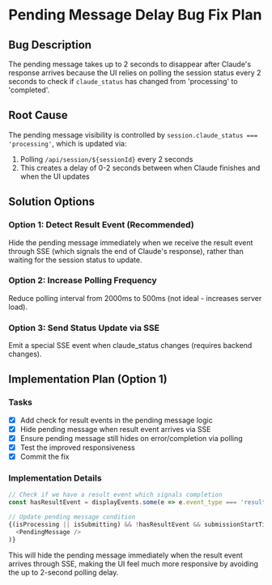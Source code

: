 # Pending Message Delay Bug Fix Plan

## Bug Description
The pending message takes up to 2 seconds to disappear after Claude's response arrives because the UI relies on polling the session status every 2 seconds to check if `claude_status` has changed from 'processing' to 'completed'.

## Root Cause
The pending message visibility is controlled by `session.claude_status === 'processing'`, which is updated via:
1. Polling `/api/session/${sessionId}` every 2 seconds
2. This creates a delay of 0-2 seconds between when Claude finishes and when the UI updates

## Solution Options

### Option 1: Detect Result Event (Recommended)
Hide the pending message immediately when we receive the result event through SSE (which signals the end of Claude's response), rather than waiting for the session status to update.

### Option 2: Increase Polling Frequency
Reduce polling interval from 2000ms to 500ms (not ideal - increases server load).

### Option 3: Send Status Update via SSE
Emit a special SSE event when claude_status changes (requires backend changes).

## Implementation Plan (Option 1)

### Tasks
- [x] Add check for result events in the pending message logic
- [x] Hide pending message when result event arrives via SSE
- [x] Ensure pending message still hides on error/completion via polling
- [x] Test the improved responsiveness
- [x] Commit the fix

### Implementation Details

```typescript
// Check if we have a result event which signals completion
const hasResultEvent = displayEvents.some(e => e.event_type === 'result');

// Update pending message condition
{(isProcessing || isSubmitting) && !hasResultEvent && submissionStartTime.current && (
  <PendingMessage />
)}
```

This will hide the pending message immediately when the result event arrives through SSE, making the UI feel much more responsive by avoiding the up to 2-second polling delay.